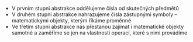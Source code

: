  - V prvním stupni abstrakce oddělujeme čísla od skutečných předmětů
 - V druhém stupni abstrakce nahrazujeme čísla zástupnými symboly – matematickými objekty, kterým říkáme proměnné
 - Ve třetím stupni abstrakce nás přestanou zajímat i matematické objekty samotné a zaměříme se jen na vlastnosti operací, které s nimi provádíme